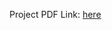 Project PDF Link: [here](https://www.overleaf.com/project/5eb86d1dc184ea00018dd65d/invite/token/c099d4aecf97ccc90426c84e62160f2b9d08d28ae8edb04c?project_name=UC%20with%20FFR%20and%20CCGA%20with%20FCuts%20and%20QS&user_first_name=wtyang)


